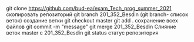 

git clone https://github.com/bud-ea/exam_Tech_prog_summer_2021
	скопировать репозиторий
	git branch 201_352_Besdin (git branch- список веток)
	создание ветки
	git checkout master
	git add .
	сохранение всех файлов 
  git commit -m "message"
	git merge 201_352_Besdin
	Слияние веток master с 201_352_Besdin
	git status статус репозитория
